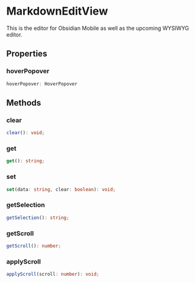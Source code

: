 # MarkdownEditView

This is the editor for Obsidian Mobile as well as the upcoming WYSIWYG editor.

## Properties

### hoverPopover

```ts
hoverPopover: HoverPopover
```




## Methods

### clear

```ts
clear(): void;
```



### get

```ts
get(): string;
```



### set

```ts
set(data: string, clear: boolean): void;
```



### getSelection

```ts
getSelection(): string;
```



### getScroll

```ts
getScroll(): number;
```



### applyScroll

```ts
applyScroll(scroll: number): void;
```



